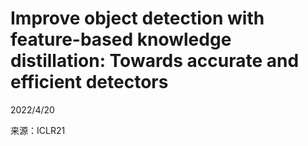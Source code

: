 # Improve object detection with feature-based knowledge distillation: Towards accurate and efficient detectors  

2022/4/20  

来源：ICLR21  